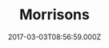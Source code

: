 ---
date: 2017-03-03T08:56:59.000Z
title: Morrisons
latitude: 52.04938134912715
longitude: 0.9546547409704537
category: checkin
---